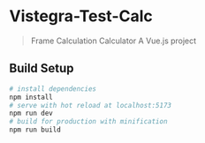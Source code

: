 # Vistegra-Test-Calc

> Frame Calculation Calculator
> A Vue.js project

## Build Setup

``` bash
# install dependencies
npm install
# serve with hot reload at localhost:5173
npm run dev
# build for production with minification
npm run build
```
